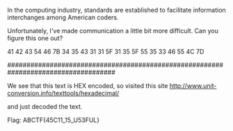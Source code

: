 

In the computing industry, standards are established to facilitate information interchanges among American coders. 

Unfortunately, I've made communication a little bit more difficult. Can you figure this one out? 

41 42 43 54 46 7B 34 35 43 31 31 5F 31 35 5F 55 35 33 46 55 4C 7D

####################################################################################

We see that this text is HEX encoded, so visited this site http://www.unit-conversion.info/texttools/hexadecimal/

and just decoded the text.

Flag: ABCTF{45C11_15_U53FUL}
